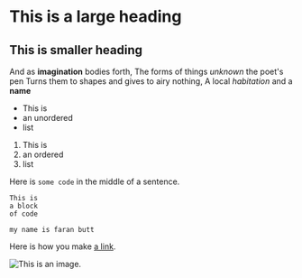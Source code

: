 # This is a large heading
## This is smaller heading

And as **imagination** bodies forth,
The forms of things *unknown* the poet's pen
Turns them to shapes and gives to airy nothing,
A local *habitation* and a **name**
- This is 
- an unordered
- list

1. This is
2. an ordered
3. list

Here is `some code` in the middle of a sentence.

```
This is
a block
of code
```

```
my name is faran butt

```

Here is how you make [a link](https://www.wikipedia.org/).

![This is an image.](https://github.com/yihui/xaringan/releases/download/v0.0.2/karl-moustache.jpg)
